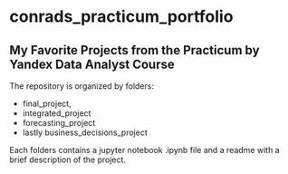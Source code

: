 # conrads_practicum_portfolio
 ## My Favorite Projects from the Practicum by Yandex Data Analyst Course

The repository is organized by folders: 
 - final_project, 
 - integrated_project
 - forecasting_project 
 - lastly business_decisions_project

Each folders contains a jupyter notebook .ipynb file and a readme with a brief description of the project. 